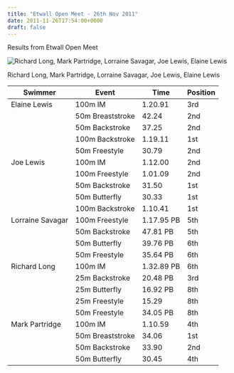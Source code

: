 ```yaml
---
title: "Etwall Open Meet - 26th Nov 2011"
date: 2011-11-26T17:54:00+0000
draft: false
---
```

Results from Etwall Open Meet

![Richard Long, Mark Partridge, Lorraine Savagar, Joe Lewis, Elaine Lewis](/images/2015/01/etwall2011.jpg)

 Richard Long, Mark Partridge, Lorraine Savagar, Joe Lewis, Elaine Lewis 

| Swimmer | Event | Time | Position |
|---|---|---|---|
| Elaine Lewis |100m IM |1.20.91 |3rd |
|  |50m Breaststroke |42.24 |2nd |
|  |50m Backstroke |37.25 |2nd |
|  |100m Backstroke |1.19.11 |1st |
|  |50m Freestyle |30.79 |2nd |
| Joe Lewis |100m IM |1.12.00 |2nd |
|  |100m Freestyle |1.01.09 |2nd |
|  |50m Backstroke |31.50 |1st |
|  |50m Butterfly |30.33 |1st |
|  |100m Backstroke |1.10.41 |1st |
| Lorraine Savagar |100m Freestyle |1.17.95 PB |5th |
|  |50m Backstroke |47.81 PB |5th |
|  |50m Butterfly |39.76 PB |6th |
|  |50m Freestyle |35.64 PB |6th |
| Richard Long |100m IM |1.32.89 PB |6th |
|  |25m Backstroke |20.48 PB |3rd |
|  |25m Butterfly |16.92 PB |8th |
|  |25m Freestyle |15.29 |8th |
|  |50m Freestyle |34.05 PB |8th |
| Mark Partridge |100m IM |1.10.59 |4th |
|  |50m Breaststroke |34.06 |1st |
|  |50m Backstroke |33.90 |2nd |
|  |50m Butterfly |30.45 |4th |

